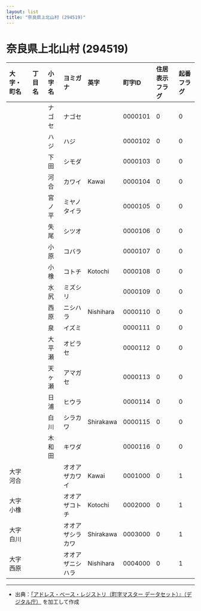 ```yaml
---
layout: list
title: "奈良県上北山村 (294519)"
---
```


# 奈良県上北山村 (294519)

| 大字・町名 | 丁目名 | 小字名 | ヨミガナ | 英字 | 町字ID | 住居表示フラグ | 起番フラグ |
|:---|:---|:---|:---|:---|:---|:---|:---|
|  |  | ナゴセ | ナゴセ |  | 0000101 | 0 | 0 |
|  |  | ハジ | ハジ |  | 0000102 | 0 | 0 |
|  |  | 下田 | シモダ |  | 0000103 | 0 | 0 |
|  |  | 河合 | カワイ | Kawai | 0000104 | 0 | 0 |
|  |  | 宮ノ平 | ミヤノタイラ |  | 0000105 | 0 | 0 |
|  |  | 失尾 | シツオ |  | 0000106 | 0 | 0 |
|  |  | 小原 | コバラ |  | 0000107 | 0 | 0 |
|  |  | 小橡 | コトチ | Kotochi | 0000108 | 0 | 0 |
|  |  | 水尻 | ミズシリ |  | 0000109 | 0 | 0 |
|  |  | 西原 | ニシハラ | Nishihara | 0000110 | 0 | 0 |
|  |  | 泉 | イズミ |  | 0000111 | 0 | 0 |
|  |  | 大平瀬 | オビラセ |  | 0000112 | 0 | 0 |
|  |  | 天ヶ瀬 | アマガセ |  | 0000113 | 0 | 0 |
|  |  | 日浦 | ヒウラ |  | 0000114 | 0 | 0 |
|  |  | 白川 | シラカワ | Shirakawa | 0000115 | 0 | 0 |
|  |  | 木和田 | キワダ |  | 0000116 | 0 | 0 |
| 大字河合 |  |  | オオアザカワイ | Kawai | 0001000 | 0 | 1 |
| 大字小橡 |  |  | オオアザコトチ | Kotochi | 0002000 | 0 | 1 |
| 大字白川 |  |  | オオアザシラカワ | Shirakawa | 0003000 | 0 | 1 |
| 大字西原 |  |  | オオアザニシハラ | Nishihara | 0004000 | 0 | 1 |

---

- 出典：[「アドレス・ベース・レジストリ（町字マスター データセット）』（デジタル庁）](https://www.digital.go.jp/policies/base_registry_address/) を加工して作成